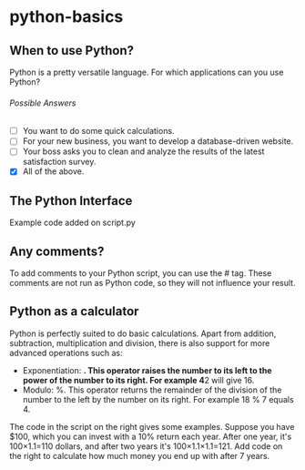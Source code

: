 # python-basics

## When to use Python?
Python is a pretty versatile language. For which applications can you use Python?

###### Possible Answers
- [ ] You want to do some quick calculations.
- [ ] For your new business, you want to develop a database-driven website.
- [ ] Your boss asks you to clean and analyze the results of the latest satisfaction survey.
- [x] All of the above.

## The Python Interface
Example code added on script.py

## Any comments?
To add comments to your Python script, you can use the # tag. These comments are not run as Python code, so they will not influence your result.

## Python as a calculator
Python is perfectly suited to do basic calculations. Apart from addition, subtraction, multiplication and division, there is also support for more advanced operations such as:

- Exponentiation: **. This operator raises the number to its left to the power of the number to its right. For example 4**2 will give 16.
- Modulo: %. This operator returns the remainder of the division of the number to the left by the number on its right. For example 18 % 7 equals 4.

The code in the script on the right gives some examples.
 Suppose you have $100, which you can invest with a 10% return each year. After one year, it's 100×1.1=110 dollars, and after two years it's 100×1.1×1.1=121. Add code on the right to calculate how much money you end up with after 7 years.
